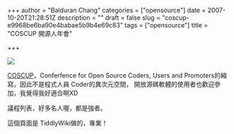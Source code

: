 +++
author = "Balduran Chang"
categories = ["opensource"]
date = 2007-10-20T21:28:51Z
description = ""
draft = false
slug = "coscup-e9968be6ba90e4babae5b9b4e69c83"
tags = ["opensource"]
title = "COSCUP 開源人年會"

+++


![](http://coscup.org/2007/071016_banner_300x250.png)

[COSCUP](http://coscup.org/2007/)，Conferfence for Open Source Coders, Users and Promoters的縮寫，因此不是程式人員 Coder的異次元空間， 開放源碼軟體的使用者也歡迎參加，我覺得我好適合啊XD

議程列表，好多名人喔，都是強者。

這個頁面是 TiddlyWiki做的，專業！

